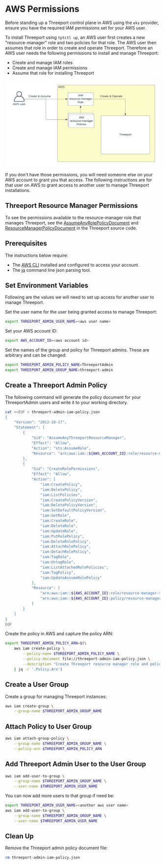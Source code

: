 # AWS Permissions

Before standing up a Threeport control plane in AWS using the `eks`
provider, ensure you have the required IAM permissions set for your AWS user.

To install Threeport using `tptctl up`, an AWS user first creates a new "resource-manager" role
and two policies for that role.  The AWS user then assumes that role in order to
create and operate Threeport.  Therefore an AWS user needs the following
permissions to install and manage Threeport:

* Create and manage IAM roles
* Create and manage IAM permissions
* Assume that role for installing Threeport

![Threeport Admin Permissions](../img/ThreeportAdminPermissions.png)

If you don't have those permissions, you will need someone else on your AWS
account to grant you that access.  The following instructions are for that user
on AWS to grant access to another user to manage Threeport installations.

## Threeport Resource Manager Permissions

To see the permissions available to the resource-manager role that manages
Threeport, see the
[AssumeAnyRolePolicyDocument](https://github.com/threeport/threeport/blob/main/internal/provider/eks.go#L678-L688)
and
[ResourceManagerPolicyDocument](https://github.com/threeport/threeport/blob/main/internal/provider/eks.go#L689C2-L830)
in the Threeport source code.

## Prerequisites

The instructions below require:

* The [AWS CLI](https://aws.amazon.com/cli/) installed and configured to access
  your account.
* The [jq](https://jqlang.github.io/jq/) command line json parsing tool.

## Set Environment Variables

Following are the values we will need to set up access for another user to
manage Threeport.

Set the user name for the user being granted access to manage Threeport:

```bash
export THREEPORT_ADMIN_USER_NAME=<aws user name>
```

Set your AWS account ID:

```bash
export AWS_ACCOUNT_ID=<aws account id>
```

Set the names of the group and policy for Threeport admins.  These are arbitrary
and can be changed:

```bash
export THREEPORT_ADMIN_POLICY_NAME=ThreeportAdmin
export THREEPORT_ADMIN_GROUP_NAME=threeport-admin
```

## Create a Threeport Admin Policy

The following command will generate the policy document for your ThreeportAdmin
users and write it to your working directory.

```bash
cat <<EOF > threeport-admin-iam-policy.json
{
    "Version": "2012-10-17",
    "Statement": [
        {
            "Sid": "AssumeAnyThreeportResourceManager",
            "Effect": "Allow",
            "Action": "sts:AssumeRole",
            "Resource": "arn:aws:iam::${AWS_ACCOUNT_ID}:role/resource-manager-threeport-*"
        },
        {
            "Sid": "CreateRolePermissions",
            "Effect": "Allow",
            "Action": [
                "iam:CreatePolicy",
                "iam:DeletePolicy",
                "iam:ListPolicies",
                "iam:CreatePolicyVersion",
                "iam:DeletePolicyVersion",
                "iam:SetDefaultPolicyVersion",
                "iam:GetRole",
                "iam:CreateRole",
                "iam:DeleteRole",
                "iam:UpdateRole",
                "iam:PutRolePolicy",
                "iam:DeleteRolePolicy",
                "iam:AttachRolePolicy",
                "iam:DetachRolePolicy",
                "iam:TagRole",
                "iam:UntagRole",
                "iam:ListAttachedRolePolicies",
                "iam:TagPolicy",
                "iam:UpdateAssumeRolePolicy"
            ],
            "Resource": [
                "arn:aws:iam::${AWS_ACCOUNT_ID}:role/resource-manager-threeport-*",
                "arn:aws:iam::${AWS_ACCOUNT_ID}:policy/resource-manager-threeport-*"
            ]
        }
    ]
}
EOF
```

Create the policy in AWS and capture the policy ARN:

```bash
export THREEPORT_ADMIN_POLICY_ARN=$(\
    aws iam create-policy \
        --policy-name $THREEPORT_ADMIN_POLICY_NAME \
        --policy-document file://threeport-admin-iam-policy.json \
        --description "Create Threeport resource manager role and policy, allow assumption of the resource manager role" \
    | jq -r '.Policy.Arn')
```

## Create a User Group

Create a group for managing Threeport instances:

```bash
aws iam create-group \
    --group-name $THREEPORT_ADMIN_GROUP_NAME
```

## Attach Policy to User Group

```bash
aws iam attach-group-policy \
    --group-name $THREEPORT_ADMIN_GROUP_NAME \
    --policy-arn $THREEPORT_ADMIN_POLICY_ARN
```

## Add Threeport Admin User to the User Group

```bash
aws iam add-user-to-group \
    --group-name $THREEPORT_ADMIN_GROUP_NAME \
    --user-name $THREEPORT_ADMIN_USER_NAME
```

You can now add more users to that group if need be:

```bash
export THREEPORT_ADMIN_USER_NAME=<another aws user name>
aws iam add-user-to-group \
    --group-name $THREEPORT_ADMIN_GROUP_NAME \
    --user-name $THREEPORT_ADMIN_USER_NAME
```

## Clean Up

Remove the Threeport admin policy document file:

```bash
rm threeport-admin-iam-policy.json
```

